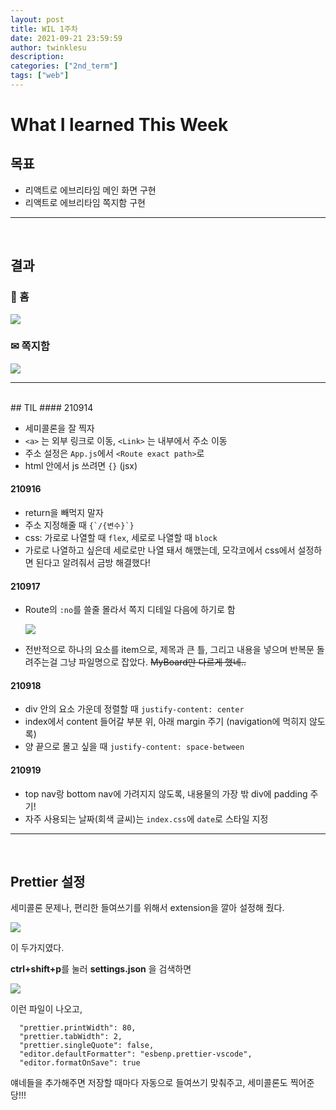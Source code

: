 ```yaml
---
layout: post
title: WIL 1주차
date: 2021-09-21 23:59:59
author: twinklesu
description:
categories: ["2nd_term"]
tags: ["web"]
---
```



# What I learned This Week

## 목표
- 리액트로 에브리타임 메인 화면 구현
- 리액트로 에브리타임 쪽지함 구현

---
<br>

## 결과
### 🏡 홈

![](https://images.velog.io/images/twinklesu914/post/1eab3b24-5a10-4280-be73-2481d876a829/image.png)

### ✉ 쪽지함

![](https://images.velog.io/images/twinklesu914/post/e28d9977-4688-4e59-aa23-c783ade522cf/image.png)

---
<br>
## TIL
#### 210914

- 세미콜론을 잘 찍자
- `<a>` 는 외부 링크로 이동,  `<Link>` 는 내부에서 주소 이동
- 주소 설정은 `App.js`에서 `<Route exact path>`로
- html 안에서 js 쓰려면 `{}` (jsx)

#### 210916

- return을 빼먹지 말자
- 주소 지정해줄 때 `` {`/{변수}`} ``
- css: 가로로 나열할 때 `flex`, 세로로 나열할 때 `block`
- 가로로 나열하고 싶은데 세로로만 나열 돼서 해맸는데, 모각코에서 css에서 설정하면 된다고 알려줘서 금방 해결했다!

#### 210917

- Route의 `:no`를 쓸줄 몰라서 쪽지 디테일 다음에 하기로 함

    ![](https://images.velog.io/images/twinklesu914/post/79b3d8a9-5e30-49a7-ae5d-471d201d8a9b/image.png)

- 전반적으로 하나의 요소를 item으로, 제목과 큰 틀, 그리고 내용을 넣으며 반복문 돌려주는걸 그냥 파일명으로 잡았다. ~~MyBoard만 다르게 했네..~~

#### 210918

- div 안의 요소 가운데 정렬할 때 `justify-content: center`
- index에서 content 들어갈 부분 위, 아래 margin 주기 (navigation에 먹히지 않도록)
- 양 끝으로 몰고 싶을 때 `justify-content: space-between`

#### 210919

- top nav랑 bottom nav에 가려지지 않도록, 내용물의 가장 밖 div에 padding 주기!
- 자주 사용되는 날짜(회색 글씨)는 `index.css`에 `date`로 스타일 지정

---
<br>

## Prettier 설정

세미콜론 문제나, 편리한 들여쓰기를 위해서 extension을 깔아 설정해 줬다.

![](https://images.velog.io/images/twinklesu914/post/96c02387-7fb2-4d09-a85a-c38b177c2822/image.png)

이 두가지였다.

**ctrl+shift+p**를 눌러 **settings.json** 을 검색하면 

![](https://images.velog.io/images/twinklesu914/post/1dccd062-d92f-4203-ae5c-96c10b08002f/image.png)

이런 파일이 나오고, 

```
  "prettier.printWidth": 80,
  "prettier.tabWidth": 2,
  "prettier.singleQuote": false,
  "editor.defaultFormatter": "esbenp.prettier-vscode",
  "editor.formatOnSave": true
```

얘네들을 추가해주면 저장할 때마다 자동으로 들여쓰기 맞춰주고, 세미콜론도 찍어준당!!!

